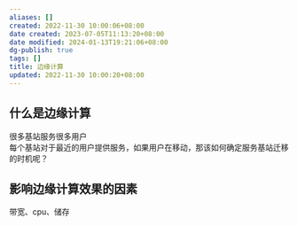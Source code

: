 ```yaml
---
aliases: []
created: 2022-11-30 10:00:06+08:00
date created: 2023-07-05T11:13:20+08:00
date modified: 2024-01-13T19:21:06+08:00
dg-publish: true
tags: []
title: 边缘计算
updated: 2022-11-30 10:00:20+08:00
---
```


## 什么是边缘计算
很多基站服务很多用户  
每个基站对于最近的用户提供服务，如果用户在移动，那该如何确定服务基站迁移的时机呢？

## 影响边缘计算效果的因素
带宽、cpu、储存